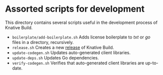 # Assorted scripts for development

This directory contains several scripts useful in the development process of
Knative Build.

- `boilerplate/add-boilerplate.sh` Adds license boilerplate to _txt_ or _go_
  files in a directory, recursively.
- `release.sh` Creates a new [release](release.md) of Knative Build.
- `update-codegen.sh` Updates auto-generated client libraries.
- `update-deps.sh` Updates Go dependencies.
- `verify-codegen.sh` Verifies that auto-generated client libraries are
  up-to-date.
